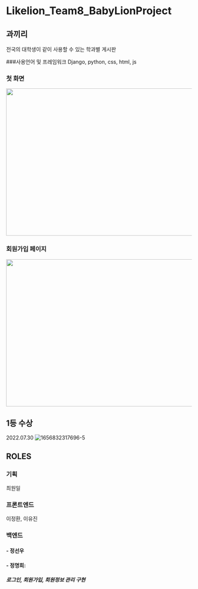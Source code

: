 # Likelion_Team8_BabyLionProject

## 과끼리
전국의 대학생이 같이 사용할 수 있는 학과별 게시판

###사용언어 및 프레임워크
Django, python, css, html, js

### 첫 화면
<img src = https://user-images.githubusercontent.com/92200502/176900315-31bbe367-e365-4e6d-b554-3d1b9a278a08.png  width="600" height="400"/>

### 회원가입 페이지
<img src =https://user-images.githubusercontent.com/92200502/176900437-31932e0e-26c5-420f-9730-08f64e373eb4.png width="600" height="400"/>


## 1등 수상 
2022.07.30
![1656832317696-5](https://github.com/jmhee28/Likelion_Team8_BabyLionProject/assets/92200502/8d001f31-5533-42d3-a84c-fb9be3727aae)

## ROLES
### 기획
최원일
### 프론트엔드
이정환, 이유진
### 백엔드
#### - 정선우
#### - 정명희: 
##### 로그인, 회원가입, 회원정보 관리 구현

